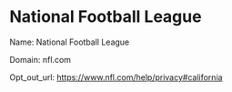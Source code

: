 # National Football League

Name: National Football League

Domain: nfl.com

Opt_out_url: https://www.nfl.com/help/privacy#california
